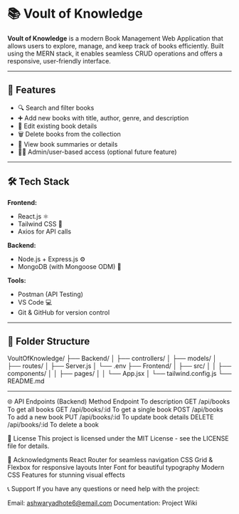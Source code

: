 # 📚 Voult of Knowledge

**Voult of Knowledge** is a modern Book Management Web Application that allows users to explore, manage, and keep track of books efficiently. Built using the MERN stack, it enables seamless CRUD operations and offers a responsive, user-friendly interface.

---

## 🚀 Features

- 🔍 Search and filter books
- ➕ Add new books with title, author, genre, and description
- 📝 Edit existing book details
- 🗑️ Delete books from the collection
- 📖 View book summaries or details
- 🧑‍💼 Admin/user-based access (optional future feature)

---

## 🛠 Tech Stack

**Frontend:**
- React.js ⚛️
- Tailwind CSS 🎨
- Axios for API calls

**Backend:**
- Node.js + Express.js ⚙️
- MongoDB (with Mongoose ODM) 🍃

**Tools:**
- Postman (API Testing)
- VS Code 💻
- Git & GitHub for version control

---

## 📁 Folder Structure
VoultOfKnowledge/
├── Backend/
│ ├── controllers/
│ ├── models/
│ ├── routes/
│ ├── Server.js
│ └── .env
├── Frontend/
│ ├── src/
│ │ ├── components/
│ │ ├── pages/
│ │ └── App.jsx
│ └── tailwind.config.js
└── README.md

---
🌐 API Endpoints (Backend)
Method	Endpoint	To description
GET	/api/books	 To get all books
GET	/api/books/:id  	To get a single book
POST	/api/books	To add a new book
PUT	/api/books/:id	To update book details
DELETE	/api/books/:id	To delete a book


📄 License
This project is licensed under the MIT License - see the LICENSE file for details.

🙏 Acknowledgments
React Router for seamless navigation
CSS Grid & Flexbox for responsive layouts
Inter Font for beautiful typography
Modern CSS Features for stunning visual effects

📞 Support
If you have any questions or need help with the project:

Email: ashwaryadhote6@email.com
Documentation: Project Wiki


